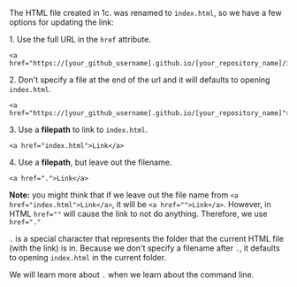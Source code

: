 The HTML file created in 1c. was renamed to `index.html`, so we have a few options for updating the link:<br>

1\. Use the full URL in the `href` attribute.
```
<a href="https://[your_github_username].github.io/[your_repository_name]/index.html">Link</a>
```
2\. Don't specify a file at the end of the url and it will defaults to opening `index.html`.
```
<a href="https://[your_github_username].github.io/[your_repository_name]">Link</a>
```
3\. Use a **filepath** to link to `index.html`.
```
<a href="index.html">Link</a>
```
4\. Use a **filepath**, but leave out the filename.
```
<a href=".">Link</a>
```
**Note:** you might think that if we leave out the file name from `<a href="index.html">Link</a>`, it will be `<a href="">Link</a>`.
However, in HTML `href=""` will cause the link to not do anything. Therefore, we use `href="."`

`.` is a special character that represents the folder that the current HTML file (with the link) is in. Because we don't specify a filename after `.`, it defaults to opening `index.html` in the current folder.

We will learn more about `.` when we learn about the command line.
